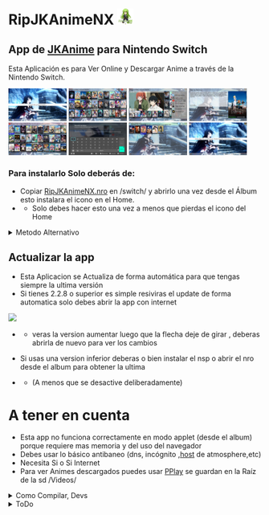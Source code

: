 # RipJKAnimeNX <img style="display:inline" src="Icon.jpg" width="32"/>
 App de [JKAnime](https://jkanime.net/) para Nintendo Switch
----------------------------------------
Esta Aplicación es para Ver Online y Descargar Anime a través de la Nintendo Switch.

<img src="ScreenShots/ScreenShots_1.jpg" width="23%"></img> <img src="ScreenShots/ScreenShots_2.jpg" width="23%"></img> <img src="ScreenShots/ScreenShots_3.jpg" width="23%"></img> <img src="ScreenShots/ScreenShots_4.jpg" width="23%"></img> <img src="ScreenShots/ScreenShots_5.jpg" width="23%"></img> <img src="ScreenShots/ScreenShots_6.jpg" width="23%"></img> <img src="ScreenShots/ScreenShots_7.jpg" width="23%"></img> <img src="ScreenShots/ScreenShots_8.jpg" width="23%"></img>



### Para instalarlo Solo deberás de:
* Copiar [RipJKAnimeNX.nro](/out/RipJKAnimeNX.nro?raw=true)  en /switch/ y abrirlo una vez desde el Álbum esto instalara el icono en el Home.
* * Solo debes hacer esto una vez a menos que pierdas el icono del Home 
<details>
  <summary>Metodo Alternativo</summary>
 <li> Copiar el archivo <a href="/out/RipJKAnimeNX[05B9DB505ABBE000][v0].nsp?raw=true">RipJKAnimeNX[05B9DB505ABBE000][v0].nsp</a>  en la SD.</li>
 <li> Instalar el RipJKAnime NX[05B9DB505ABBE000][v0].nsp Con GoldLeaf o Awoo-installer</li>
</details>

## Actualizar la app
* Esta Aplicacion se Actualiza de forma automática para que tengas siempre la ultima versión
* Si tienes 2.2.8 o superior es simple resiviras el update de forma automatica solo debes abrir la app con internet
<img style="display:inline" src="https://user-images.githubusercontent.com/36446521/137326527-f382c107-b441-4c92-a697-5f937eddb1c0.png" width="232"/>

* * veras la version aumentar luego que la flecha deje de girar , deberas abrirla de nuevo para ver los cambios
* Si usas una version inferior deberas o bien instalar el nsp o abrir el nro desde el album para obtener la ultima

* * (A menos que se desactive deliberadamente)
# A tener en cuenta
* Esta app no funciona correctamente en modo applet (desde el album) porque requiere mas memoria y del uso del navegador 
* Debes usar lo básico antibaneo (dns, incógnito ,[host](https://github.com/darkxex/RipJKAnimeNX/raw/master/romfs/default.txt) de atmosphere,etc)
* Necesita Si o Si Internet 
* Para ver Animes descargados puedes usar [PPlay](https://github.com/Cpasjuste/pplay/) se guardan en la Raíz de la sd /Videos/


<details>
  <summary>Como Compilar, Devs</summary>

## Compilar 
esta app hace uso de [nspmini](https://github.com/StarDustCFW/nspmini) como librería
```sh
# Deberás usar los siguientes comandos para instalar nspmini en devkitpro
# ya q no viene de serie
git clone https://github.com/StarDustCFW/nspmini
make -C nspmini portlib

# Compilar NRO
make

# Compilar NRO y NSP
make NSP

``` 
	
## Configuracion
* ``AutoUpdate``: Define si la app se actualizara automáticamente
* ``author`` y ``repo``: se utilizan para calcular el link de descarga, ej ``"github.com/"+author+"/"+repo+"/releases"``
* ``Beta``: cuando esta activa descarga los updates de out en vez de la release

* ``JK.config`` deberá estar ubicado en la raiz de la SD para que sobrescriba la configuración por defecto
```json
{
 "AutoUpdate": 1,
 "Beta":0,
 "author":"darkxex",
 "repo": "RipJKAnimeNX"
}

```

## LOGS
* La app crea automaticamente un ficchero JK.log en la SD solo si es abierta desde su nsp 
* * de Lo contrario los logs van la consola de NxLink

	
</details>




<details>
  <summary>ToDo</summary>
 
## ToDo
- [x] **Gestor de Pieles**
- [ ] **Gestionar la UI de forma mas simple**
- [ ] **Sección de ajustes**
- [ ] **Abrir PPLAY desde la app**
- [ ] **Integrar un reproductor interno**
- [ ] **Utilizar OpenGL**
- [ ] **Que la app no se congele al usar el navegador**
### Done 
- [x] **Crear Salvas de Usuario si no existen**
- [x] **Agregar slideshow**
- [x] **Agregar sección de recomendados**
- [x] **Gestionar la interfaz de decargas**
- [x] **Cargar luego del vector #30**
- [x] **Agregar Eliminar Cache**
- [x] **Añadir Sección de Programación semanal**
- [x] **Agregar un Historial**
- [x] **Crear un Auto Actualizador**
- [x] **Auto instalar el nsp cuando se actualizá**
- [x] **Hacer una lista de imágenes en lugar de plana**
</details>
